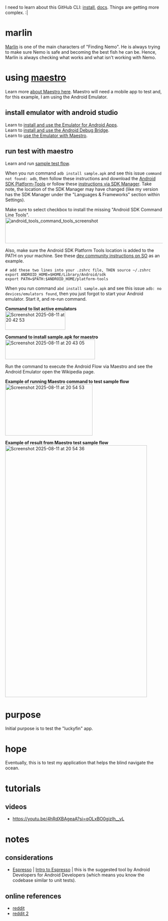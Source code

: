 I need to learn about this GitHub CLI: [install](https://github.com/cli/cli#installation), [docs](https://cli.github.com/).
Things are getting more complex. :|

# marlin
[Marlin](https://pixar.fandom.com/wiki/Marlin) is one of the main characters of "Finding Nemo". He is always trying to make sure Nemo is safe and becoming the best fish he can be. Hence, Marlin is always checking what works and what isn't working with Nemo.

# using [maestro](https://maestro.dev/)
Learn more [about Maestro here](https://docs.maestro.dev/). Maestro will need a mobile app to test and, for this example, I am using the Android Emulator.

## install emulator with android studio
Learn to [install and use the Emulator for Android Apps](https://developer.android.com/studio/run/emulator).  
Learn to [install and use the Android Debug Bridge](https://developer.android.com/tools/adb).  
Learn to [use the Emulator with Maestro](https://docs.maestro.dev/getting-started/build-and-install-your-app/android).  

## run test with maestro
Learn and run [sample test flow](https://docs.maestro.dev/getting-started/run-a-sample-flow).

When you run command `adb install sample.apk` and see this issue `command not found: adb`, then follow these instructions and download the [Android SDK Platform-Tools](https://developer.android.com/tools/releases/platform-tools) or follow these [instructions via SDK Manager](https://developer.android.com/studio/intro/update#sdk-manager). Take note, the location of the SDK Manager may have changed (like my version has the SDK Manager under the "Languages & Frameworks" section within Settings).

Make sure to select checkbox to install the missing "Android SDK Command Line Tools".
<img width="682" height="82" alt="android_tools_command_tools_screenshot" src="https://github.com/user-attachments/assets/d3fe7841-1047-458c-8e1a-b67bbd160a53" />

Also, make sure the Android SDK Platform Tools location is added to the PATH on your machine. See these [dev community instructions on SO](https://stackoverflow.com/questions/34532063/finding-android-sdk-on-mac-and-adding-to-path) as an example.

```zshrc
# add these two lines into your .zshrc file, THEN source ~/.zshrc
export ANDROID_HOME=$HOME/Library/Android/sdk
export PATH=$PATH:$ANDROID_HOME/platform-tools
```

When you run command `abd install sample.apk` and see this issue `adb: no devices/emulators found`, then you just forgot to start your Android emulator. Start it, and re-run command. 

**Command to list active emulators**  
<img width="192" height="59" alt="Screenshot 2025-08-11 at 20 42 53" src="https://github.com/user-attachments/assets/b8877970-858f-4555-97fd-a606f1011bce" />

**Command to install sample.apk for maestro**  
<img width="287" height="63" alt="Screenshot 2025-08-11 at 20 43 05" src="https://github.com/user-attachments/assets/98ec9829-a963-4272-8e12-28d9029b53a4" />

Run the command to execute the Android Flow via Maestro and see the Android Emulator open the Wikipedia page.

**Example of running Maestro command to test sample flow**  
<img width="279" height="164" alt="Screenshot 2025-08-11 at 20 54 53" src="https://github.com/user-attachments/assets/cd46155a-379c-4dca-84d0-b2a26c3c0170" />

**Example of result from Maestro test sample flow**  
<img width="453" height="803" alt="Screenshot 2025-08-11 at 20 54 36" src="https://github.com/user-attachments/assets/2d47b174-7bec-4e16-b8f5-a51f3163ef17" />

# purpose
Initial purpose is to test the "luckyfin" app.

# hope
Eventually, this is to test my application that helps the blind navigate the ocean.

# tutorials
## videos
* https://youtu.be/4hRdXBAgeaA?si=qOLxBO0gizIh__yL

# notes
## considerations
* [Espresso](https://developer.android.com/training/testing/espresso) | [Intro to Espresso](https://www.youtube.com/watch?v=lZ8Yx0Azx_A&list=PLuSTZ2_3-OB6CDAK_3KBRwr7xk7rzjW92) | this is the suggested tool by Android Developers for Android Developers (which means you know the codebase similar to unit tests).
## online references
* [reddit](https://www.reddit.com/r/softwaretesting/comments/1g5rder/automated_native_ios_android_app_testing_what_to/)
* [reddit 2](https://www.reddit.com/r/softwaretesting/comments/1l8q23o/lets_talk_about_appium_espresso_and_maestro/)
